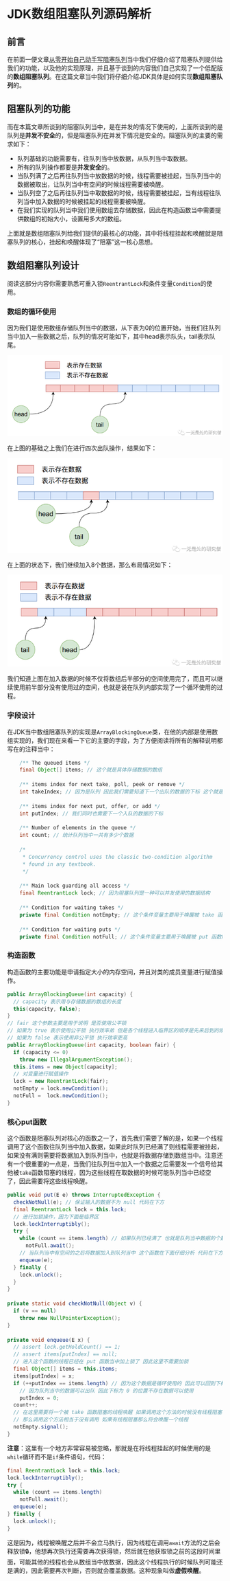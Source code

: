 # JDK数组阻塞队列源码解析

## 前言

在前面一便文章[从零开始自己动手写阻塞队列](https://mp.weixin.qq.com/s?__biz=Mzg3ODgyNDgwNg==&mid=2247486539&idx=1&sn=0bed9e23cf165be130a4f79e36e2c3f8&chksm=cf0c9042f87b195415d0278c0ce34d7f1c354b22246fe2101415174f9a8e3b74bc8830caf18e&token=2045951226&lang=zh_CN#rd)当中我们仔细介绍了阻塞队列提供给我们的功能，以及他的实现原理，并且基于谈到的内容我们自己实现了一个低配版的**数组阻塞队列**。在这篇文章当中我们将仔细介绍JDK具体是如何实现**数组阻塞队列**的。

## 阻塞队列的功能

而在本篇文章所谈到的阻塞队列当中，是在并发的情况下使用的，上面所谈到的是队列是**并发不安全**的，但是阻塞队列在并发下情况是安全的。阻塞队列的主要的需求如下：

- 队列基础的功能需要有，往队列当中放数据，从队列当中取数据。
- 所有的队列操作都要是**并发安全**的。
- 当队列满了之后再往队列当中放数据的时候，线程需要被挂起，当队列当中的数据被取出，让队列当中有空间的时候线程需要被唤醒。
- 当队列空了之后再往队列当中取数据的时候，线程需要被挂起，当有线程往队列当中加入数据的时候被挂起的线程需要被唤醒。
- 在我们实现的队列当中我们使用数组去存储数据，因此在构造函数当中需要提供数组的初始大小，设置用多大的数组。

上面就是数组阻塞队列给我们提供的最核心的功能，其中将线程挂起和唤醒就是阻塞队列的核心，挂起和唤醒体现了“阻塞”这一核心思想。

## 数组阻塞队列设计

阅读这部分内容你需要熟悉可重入锁`ReentrantLock`和条件变量`Condition`的使用。

### 数组的循环使用

因为我们是使用数组存储队列当中的数据，从下表为0的位置开始，当我们往队列当中加入一些数据之后，队列的情况可能如下，其中head表示队头，tail表示队尾。

<img src="../../images/arraydeque/26.png" alt="24" style="zoom:80%;" />

在上图的基础之上我们在进行四次出队操作，结果如下：

<img src="../../images/arraydeque/27.png" alt="24" style="zoom:80%;" />

在上面的状态下，我们继续加入8个数据，那么布局情况如下：

<img src="../../images/arraydeque/28.png" alt="24" style="zoom:80%;" />

我们知道上图在加入数据的时候不仅将数组后半部分的空间使用完了，而且可以继续使用前半部分没有使用过的空间，也就是说在队列内部实现了一个循环使用的过程。

### 字段设计

在JDK当中数组阻塞队列的实现是`ArrayBlockingQueue`类，在他的内部是使用数组实现的，我们现在来看一下它的主要的字段，为了方便阅读将所有的解释说明都写在的注释当中：

```java
    /** The queued items */
    final Object[] items; // 这个就是具体存储数据的数组

    /** items index for next take, poll, peek or remove */
    int takeIndex; // 因为是队列 因此我们需要知道下一个出队的数据的下标 这个就是表示下一个将要出队的数据的下标

    /** items index for next put, offer, or add */
    int putIndex; // 我们同时也需要下一个入队的数据的下标

    /** Number of elements in the queue */
    int count; // 统计队列当中一共有多少个数据

    /*
     * Concurrency control uses the classic two-condition algorithm
     * found in any textbook.
     */

    /** Main lock guarding all access */
    final ReentrantLock lock; // 因为阻塞队列是一种可以并发使用的数据结构

    /** Condition for waiting takes */
    private final Condition notEmpty; // 这个条件变量主要用于唤醒被 take 函数阻塞的线程 也就是从队列当中取数据的线程

    /** Condition for waiting puts */
    private final Condition notFull; // 这个条件变量主要用于唤醒被 put 函数阻塞的线程 也就是从队列当中放数据的线程

```

### 构造函数

构造函数的主要功能是申请指定大小的内存空间，并且对类的成员变量进行赋值操作。

```java
public ArrayBlockingQueue(int capacity) {
  // capacity 表示用与存储数据的数组的长度
  this(capacity, false);
}
// fair 这个参数主要是用于说明 是否使用公平锁
// 如果为 true 表示使用公平锁 执行效率弟 但是各个线程进入临界区的顺序是先来后到的顺序 更加公平
// 如果为 false 表示使用非公平锁 执行效率更高
public ArrayBlockingQueue(int capacity, boolean fair) {
  if (capacity <= 0)
    throw new IllegalArgumentException();
  this.items = new Object[capacity];
  // 对变量进行赋值操作
  lock = new ReentrantLock(fair);
  notEmpty = lock.newCondition();
  notFull =  lock.newCondition();
}

```

### 核心put函数

这个函数是阻塞队列对核心的函数之一了，首先我们需要了解的是，如果一个线程调用了这个函数往队列当中加入数据，如果此时队列已经满了则线程需要被挂起，如果没有满则需要将数据加入到队列当中，也就是将数据存储到数组当中。注意还有一个很重要的一点是，当我们往队列当中加入一个数据之后需要发一个信号给其他被`take`函数阻塞的线程，因为这些线程在取数据的时候可能队列当中已经空了，因此需要将这些线程唤醒。

```java
public void put(E e) throws InterruptedException {
  checkNotNull(e); // 保证输入的数据不为 null 代码在下方
  final ReentrantLock lock = this.lock;
  // 进行加锁操作，因为下面是临界区
  lock.lockInterruptibly();
  try {
    while (count == items.length) // 如果队列已经满了 也就是队列当中数据的个数 count == 数组的长度的话 就需要将线程挂起
      notFull.await();
    // 当队列当中有空间的之后将数据加入到队列当中 这个函数在下面仔细分析 代码在下方
    enqueue(e);
  } finally {
    lock.unlock();
  }
}

private static void checkNotNull(Object v) {
  if (v == null)
    throw new NullPointerException();
}

private void enqueue(E x) {
  // assert lock.getHoldCount() == 1;
  // assert items[putIndex] == null;
  // 进入这个函数的线程已经在 put 函数当中加上锁了 因此这里不需要加锁
  final Object[] items = this.items;
  items[putIndex] = x;
  if (++putIndex == items.length) // 因为这个数据是循环使用的 因此可以回到下标为0的位置
    // 因为队列当中的数据可以出队 因此下标为 0 的位置不存在数据可以使用
    putIndex = 0;
  count++;
  // 在这里需要将一个被 take 函数阻塞的线程唤醒 如果调用这个方法的时候没有线程阻塞
  // 那么调用这个方法相当于没有调用 如果有线程阻塞那么将会唤醒一个线程
  notEmpty.signal();
}
```

**注意**：这里有一个地方非常容易被忽略，那就是在将线程挂起的时候使用的是`while`循环而不是`if`条件语句，代码：

```java
final ReentrantLock lock = this.lock;
lock.lockInterruptibly();
try {
  while (count == items.length)
    notFull.await();
  enqueue(e);
} finally {
  lock.unlock();
}
```

这是因为，线程被唤醒之后并不会立马执行，因为线程在调用`await`方法的之后会释放锁🔒，他想再次执行还需要再次获得锁，然后就在他获取锁之前的这段时间里面，可能其他的线程也会从数组当中放数据，因此这个线程执行的时候队列可能还是满的，因此需要再次判断，否则就会覆盖数据。这种现象叫做**虚假唤醒**。

